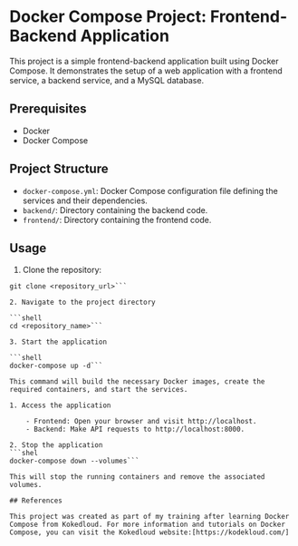 # Docker Compose Project: Frontend-Backend Application

This project is a simple frontend-backend application built using Docker Compose. It demonstrates the setup of a web application with a frontend service, a backend service, and a MySQL database.

## Prerequisites

- Docker
- Docker Compose

## Project Structure

- `docker-compose.yml`: Docker Compose configuration file defining the services and their dependencies.
- `backend/`: Directory containing the backend code.
- `frontend/`: Directory containing the frontend code.

## Usage

1. Clone the repository:

```shell
git clone <repository_url>```

2. Navigate to the project directory

```shell
cd <repository_name>```

3. Start the application

```shell
docker-compose up -d```

This command will build the necessary Docker images, create the required containers, and start the services.

1. Access the application

	- Frontend: Open your browser and visit http://localhost.
	- Backend: Make API requests to http://localhost:8000.

2. Stop the application
```shel
docker-compose down --volumes```

This will stop the running containers and remove the associated volumes.

## References

This project was created as part of my training after learning Docker Compose from Kokedloud. For more information and tutorials on Docker Compose, you can visit the Kokedloud website:[https://kodekloud.com/]

